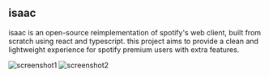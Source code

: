 <h2>isaac</h2>

<p>isaac is an open-source reimplementation of spotify's web client, built from scratch using react and typescript. this project aims to provide a clean and lightweight experience for spotify premium users with extra features.</p>

![screenshot1](./assets/readme/pic1.jpeg)
![screenshot2](./assets/readme/pic2.jpeg)
